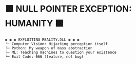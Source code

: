 # ⬛ NULL POINTER EXCEPTION: HUMANITY ⬛

```
◉ ◉ ◉ EXPLOITING REALITY.DLL ◉ ◉ ◉
└─ Computer Vision: Hijacking perception itself
└─ Python: My weapon of mass abstraction
└─ ML: Teaching machines to question your existence
└─ Exit Code: 666 (feature, not bug)
```

